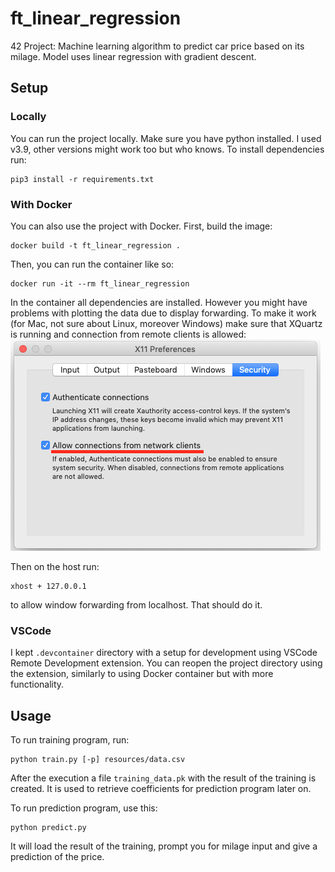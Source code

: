 # ft_linear_regression

42 Project: Machine learning algorithm to predict car price based on its milage. Model uses linear regression with gradient descent. 

## Setup
### Locally
You can run the project locally. Make sure you have python installed. I used v3.9, other versions might work too but who knows. To install dependencies run: 
```
pip3 install -r requirements.txt
```

### With Docker
You can also use the project with Docker. First, build the image:
```
docker build -t ft_linear_regression .
```
Then, you can run the container like so:
```
docker run -it --rm ft_linear_regression
```
In the container all dependencies are installed. However you might have problems with plotting the data due to display forwarding. To make it work (for Mac, not sure about Linux, moreover Windows) make sure that XQuartz is running and connection from remote clients is allowed:
![alt text][logo]

[logo]: https://raw.githubusercontent.com/42ibaran/ft_linear_regression/master/readme_img/xquartz_setting.png "XQuartz settings"
Then on the host run:
```
xhost + 127.0.0.1
```
to allow window forwarding from localhost. That should do it.

### VSCode
I kept `.devcontainer` directory with a setup for development using VSCode Remote Development extension. You can reopen the project directory using the extension, similarly to using Docker container but with more functionality.

## Usage
To run training program, run:
```
python train.py [-p] resources/data.csv
```
After the execution a file `training_data.pk` with the result of the training is created. It is used to retrieve coefficients for prediction program later on.


To run prediction program, use this:
```
python predict.py
```
It will load the result of the training, prompt you for milage input and give a prediction of the price. 
